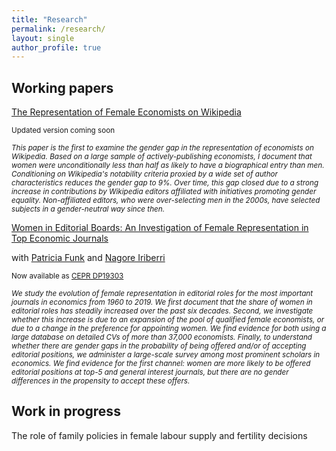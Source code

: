 ```yaml
---
title: "Research"
permalink: /research/
layout: single
author_profile: true
---
```


Working papers
-------------------
[The Representation of Female Economists on Wikipedia](https://papers.ssrn.com/sol3/papers.cfm?abstract_id=4540744)

<sub> Updated version coming soon <sub> 

<sub> _This paper is the first to examine the gender gap in the representation of economists on Wikipedia. Based on a large sample of actively-publishing economists, I document that women were unconditionally less than half as likely to have a biographical entry than men. Conditioning on Wikipedia's notability criteria proxied by a wide set of author characteristics reduces the gender gap to 9%. Over time, this gap closed due to a strong increase in contributions by Wikipedia editors affiliated with initiatives promoting gender equality. Non-affiliated editors, who were over-selecting men in the 2000s, have selected subjects in a gender-neutral way since then._ <sub> 

[Women in Editorial Boards: An Investigation of Female Representation in Top Economic Journals](https://www.dropbox.com/scl/fi/5ovoje39hgjpl2bj2h45n/editor_draft_july2024.pdf?rlkey=kp3xqzj30u54dao5pgxx7keux&st=22i0lrlu&dl=0)

with [Patricia Funk](https://sites.google.com/site/patriciafelicitasfunk/patricia-funks-research-webpage) and [Nagore Iriberri](https://sites.google.com/site/nagoreiriberri/)

<sub> Now available as [CEPR DP19303](https://cepr.org/publications/dp19303) <sub> 

<sub> _We study the evolution of female representation in editorial roles for the most important journals in economics from 1960 to 2019. We first document that the share of women in editorial roles has steadily increased over the past six decades. Second, we investigate whether this increase is due to an expansion of the pool of qualified female economists, or due to a change in the preference for appointing women. We find evidence for both using a large database on detailed CVs of more than 37,000 economists. Finally, to understand whether there are gender gaps in the probability of being offered and/or of accepting editorial positions, we administer a large-scale survey among most prominent scholars in economics. We find evidence for the first channel: women are more likely to be offered editorial positions at top-5 and general interest journals, but there are no gender differences in the propensity to accept these offers._ <sub> 

Work in progress
-------------------
The role of family policies in female labour supply and fertility decisions
